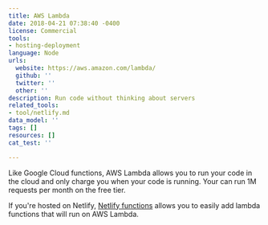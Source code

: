 ```yaml
---
title: AWS Lambda
date: 2018-04-21 07:38:40 -0400
license: Commercial
tools:
- hosting-deployment
language: Node
urls:
  website: https://aws.amazon.com/lambda/
  github: ''
  twitter: ''
  other: ''
description: Run code without thinking about servers
related_tools:
- tool/netlify.md
data_model: ''
tags: []
resources: []
cat_test: ''

---
```

Like Google Cloud functions, AWS Lambda allows you to run your code in the cloud and only charge you when your code is running. Your can run 1M requests per month on the free tier.

If you're hosted on Netlify, [Netlify functions](https://www.netlify.com/docs/functions/) allows you to easily add lambda functions that will run on AWS Lambda.